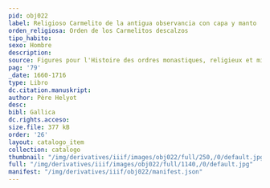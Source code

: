 ```yaml
---
pid: obj022
label: Religioso Carmelito de la antigua observancia con capa y manto
orden_religiosa: Orden de los Carmelitos descalzos
tipo_habito:
sexo: Hombre
description:
source: Figures pour l'Histoire des ordres monastiques, religieux et militaires
pag: '79'
_date: 1660-1716
type: Libro
dc.citation.manuskript:
author: Père Helyot
desc:
bibl: Gallica
dc.rights.acceso:
size.file: 377 kB
order: '26'
layout: catalogo_item
collection: catalogo
thumbnail: "/img/derivatives/iiif/images/obj022/full/250,/0/default.jpg"
full: "/img/derivatives/iiif/images/obj022/full/1140,/0/default.jpg"
manifest: "/img/derivatives/iiif/obj022/manifest.json"
---
```

